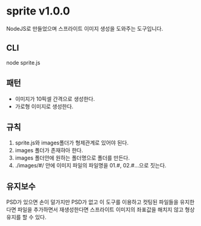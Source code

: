 # sprite v1.0.0
NodeJS로 만들었으며 스프라이트 이미지 생성을 도와주는 도구입니다.

## CLI
node sprite.js

## 패턴
- 이미지가 10픽셀 간격으로 생성한다.
- 가로형 이미지로 생성한다.

## 규칙
1. sprite.js와 images폴더가 형제관계로 있어야 된다.
2. images 폴더가 존재햐아 한다.
3. images 폴더안에 원하는 폴더명으로 폴더를 만든다.
4. ./images/#/ 안에 이미지 파일의 파일명을 01.#, 02.#...으로 짓는다.

## 유지보수
PSD가 있으면 손이 덜가지만 PSD가 없고 이 도구를 이용하고 컷팅된 파일들을 유지한다면 파일을 추가하면서 재생성한다면 스프라이트 이미지의 좌표값을 해치지 않고 형상유지를 할 수 있다.